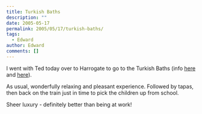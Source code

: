 ```yaml
---
title: Turkish Baths
description: ""
date: 2005-05-17
permalink: 2005/05/17/turkish-baths/
tags:
  - Edward
author: Edward
comments: []
---
```


I went with Ted today over to Harrogate to go to the Turkish Baths (info
[here][1] and [here][2]).

As usual, wonderfully relaxing and pleasant experience. Followed by
tapas, then back on the train just in time to pick the children up from
school.

Sheer luxury - definitely better than being at work!



[1]: https://www.harrogate.gov.uk/harrogate-1100
[2]: https://www.victorianturkishbath.org/_6DIRECTORY/AtoZEstab/England/HarrogRoyal/HarrogRoyalEng.htm

